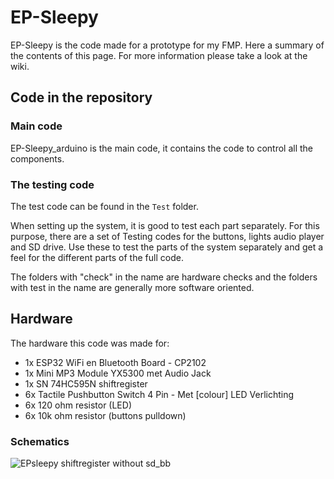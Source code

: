 # EP-Sleepy 

EP-Sleepy is the code made for a prototype for my FMP. Here a summary of the contents of this page. For more information please take a look at the wiki.  

## Code in the repository

### Main code 
EP-Sleepy_arduino is the main code, it contains the code to control all the components. 

### The testing code 
The test code can be found in the `Test` folder.

When setting up the system, it is good to test each part separately. 
For this purpose, there are a set of Testing codes for the buttons, lights audio player and SD drive. 
Use these to test the parts of the system separately and get a feel for the different parts of the full code. 

The folders with "check" in the name are hardware checks and the folders with test in the name are generally more software oriented.

## Hardware 
The hardware this code was made for: 

- 1x ESP32 WiFi en Bluetooth Board - CP2102
- 1x Mini MP3 Module YX5300 met Audio Jack
- 1x SN 74HC595N shiftregister 
- 6x Tactile Pushbutton Switch 4 Pin - Met [colour] LED Verlichting
- 6x 120 ohm resistor (LED) 
- 6x 10k ohm resistor (buttons pulldown)

### Schematics
![EPsleepy shiftregister without sd_bb](https://user-images.githubusercontent.com/46523801/168841017-b4ac8ba5-cf0c-44ba-aacb-1b34505a8684.png)

